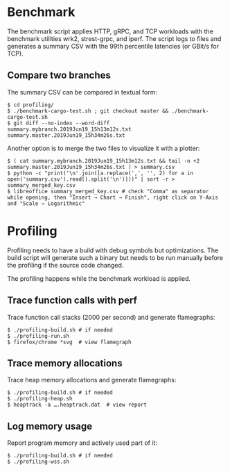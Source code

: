 # Benchmark

The benchmark script applies HTTP, gRPC, and TCP workloads with
the benchmark utilities wrk2, strest-grpc, and iperf.
The script logs to files and generates a summary CSV with the
99th percentile latencies (or GBit/s for TCP).

## Compare two branches

The summary CSV can be compared in textual form:

```
$ cd profiling/
$ ./benchmark-cargo-test.sh ; git checkout master && ./benchmark-cargo-test.sh
$ git diff --no-index --word-diff summary.mybranch.2019Jun19_15h13m12s.txt summary.master.2019Jun19_15h34m26s.txt
```

Another option is to merge the two files to visualize it with a plotter:
```
$ ( cat summary.mybranch.2019Jun19_15h13m12s.txt && tail -n +2 summary.master.2019Jun19_15h34m26s.txt ) > summary.csv
$ python -c "print('\n'.join([a.replace(',', '', 2) for a in open('summary.csv').read().split('\n')]))" | sort -r > summary_merged_key.csv
$ libreoffice summary_merged_key.csv # check "Comma" as separator while opening, then "Insert → Chart → Finish", right click on Y-Axis and "Scale → Logarithmic"
```

# Profiling

Profiling needs to have a build with debug symbols but optimizations.
The build script will generate such a binary but needs to be run
manually before the profiling if the source code changed.

The profiling happens while the benchmark workload is applied.

## Trace function calls with perf

Trace function call stacks (2000 per second) and generate flamegraphs:

```
$ ./profiling-build.sh # if needed
$ ./profiling-run.sh
$ firefox/chrome *svg  # view flamegraph
```


## Trace memory allocations

Trace heap memory allocations and generate flamegraphs:

```
$ ./profiling-build.sh # if needed
$ ./profiling-heap.sh
$ heaptrack -a ….heaptrack.dat  # view report
```

## Log memory usage

Report program memory and actively used part of it:

```
$ ./profiling-build.sh # if needed
$ ./profiling-wss.sh
```
